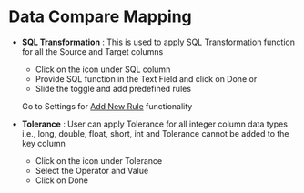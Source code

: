 # Data Compare Mapping

* **SQL Transformation** : This is used to apply SQL Transformation function for all the Source and Target columns

  * Click on the icon under SQL column
  * Provide SQL function in the Text Field and click on Done or 
  * Slide the toggle and add predefined rules

   Go to Settings for [Add New Rule](https://app.gitbook.com/@dataq/s/docs/~/drafts/-MWOAN922BH54Ft3iFk_/settings) functionality

 



* **Tolerance** : User can apply Tolerance for all integer column data types i.e., long, double, float, short, int and Tolerance cannot be added to the key column
  * Click on the icon under Tolerance
  * Select the Operator and Value
  * Click on Done



